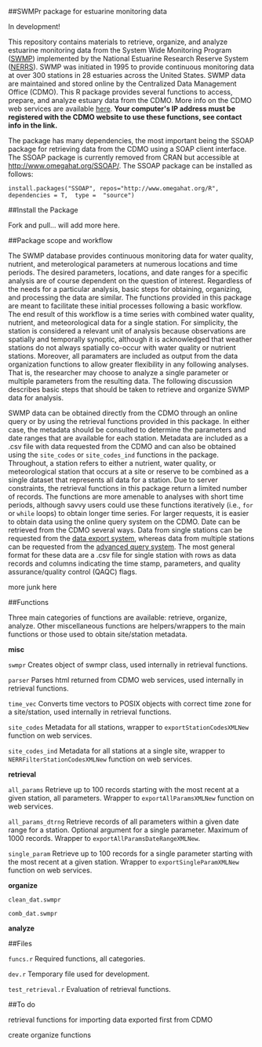 ##SWMPr package for estuarine monitoring data

In development! 

This repository contains materials to retrieve, organize, and analyze estuarine monitoring data from the System Wide Monitoring Program (<a href="http://nerrs.noaa.gov/RCDefault.aspx?ID=18">SWMP</a>) implemented by the National Estuarine Research Reserve System (<a href="http://nerrs.noaa.gov/">NERRS</a>).  SWMP was initiated in 1995 to provide continuous monitoring data at over 300 stations in 28 estuaries across the United States.  SWMP data are maintained and stored online by the Centralized Data Management Office (CDMO). This R package provides several functions to access, prepare, and analyze estuary data from the CDMO.  More info on the CDMO web services are available <a href="http://cdmo.baruch.sc.edu/webservices.cfm">here</a>.  <b>Your computer's IP address must be registered with the CDMO website to use these functions, see contact info in the link.</b> 

The package has many dependencies, the most important being the SSOAP package for retrieving data from the CDMO using a SOAP client interface.  The SSOAP package is currently removed from CRAN but accessible at <a href="http://www.omegahat.org/SSOAP/">http://www.omegahat.org/SSOAP/</a>.  The SSOAP package can be installed as follows:

```{r}
install.packages("SSOAP", repos="http://www.omegahat.org/R", dependencies = T,  type =  "source")
```

##Install the Package

Fork and pull... will add more here.

##Package scope and workflow

The SWMP database provides continuous monitoring data for water quality, nutrient, and meterological parameters at numerous locations and time periods. The desired parameters, locations, and date ranges for a specific analysis are of course dependent on the question of interest.  Regardless of the needs for a particular analysis, basic steps for obtaining, organizing, and processing the data are similar.  The functions provided in this package are meant to facilitate these initial processes following a basic workflow.  The end result of this workflow is a time series with combined water quality, nutrient, and meteorological data for a single station. For simplicity, the station is considered a relevant unit of analysis because observations are spatially and temporally synoptic, although it is acknowledged that weather stations do not always spatially co-occur with water quality or nutrient stations. Moreover, all paramaters are included as output from the data organization functions to allow greater flexibility in any following analyses.  That is, the researcher may choose to analyze a single parameter or multiple parameters from the resulting data.  The following discussion describes basic steps that should be taken to retrieve and organize SWMP data for analysis.

SWMP data can be obtained directly from the CDMO through an online query or by using the retrieval functions provided in this package.  In either case, the metadata should be consulted to determine the parameters and date ranges that are available for each station.  Metadata are included as a .csv file with data requested from the CDMO and can also be obtained using the `site_codes` or `site_codes_ind` functions in the package.  Throughout, a station refers to either a nutrient, water quality, or meteorological station that occurs at a site or reserve to be combined as a single dataset that represents all data for a station.  Due to server constraints, the retrieval functions in this package return a limited number of records.  The functions are more amenable to analyses with short time periods, although savvy users could use these functions iteratively (i.e., `for` or `while` loops) to obtain longer time series.  For larger requests, it is easier to obtain data using the online query system on the CDMO.  Date can be retrieved from the CDMO several ways.  Data from single stations can be requested from the <a href="http://cdmo.baruch.sc.edu/get/export.cfm">data export system</a>, whereas data from multiple stations can be requested from the <a href="http://cdmo.baruch.sc.edu/aqs/">advanced query system</a>.  The most general format for these  data are a .csv file for single station with rows as data records and columns indicating the time stamp, parameters, and quality assurance/quality control (QAQC) flags.  

more junk here

##Functions

Three main categories of functions are available: retrieve, organize, analyze.  Other miscellaneous functions are helpers/wrappers to the main functions or those used to obtain site/station metadata.

<b>misc</b>

`swmpr` Creates object of swmpr class, used internally in retrieval functions.

`parser` Parses html returned from CDMO web services, used internally in retrieval functions.

`time_vec` Converts time vectors to POSIX objects with correct time zone for a site/station, used internally in retrieval functions.

`site_codes` Metadata for all stations, wrapper to `exportStationCodesXMLNew` function on web services.

`site_codes_ind` Metadata for all stations at a single site, wrapper  to `NERRFilterStationCodesXMLNew` function on web services.

<b>retrieval</b>

`all_params` Retrieve up to 100 records starting with the most recent at a given station, all parameters.  Wrapper to `exportAllParamsXMLNew` function on web services. 

`all_params_dtrng` Retrieve records of all parameters within a given date range for a station.  Optional argument for a single parameter.  Maximum of 1000 records. Wrapper to `exportAllParamsDateRangeXMLNew`.

`single_param` Retrieve up to 100 records for a single parameter starting with the most recent at a given station.  Wrapper to `exportSingleParamXMLNew` function on web services. 

<b>organize</b>

`clean_dat.swmpr`

`comb_dat.swmpr`

<b>analyze</b>

##Files

<code>funcs.r</code> Required functions, all categories.

<code>dev.r</code> Temporary file used for development.

<code>test_retrieval.r</code> Evaluation of retrieval functions.

##To do

retrieval functions for importing data exported first from CDMO

create organize functions
